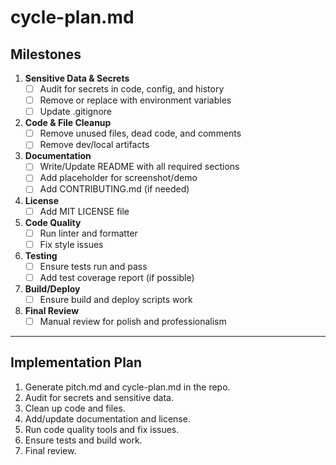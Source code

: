 # cycle-plan.md

## Milestones

1. **Sensitive Data & Secrets**
   - [ ] Audit for secrets in code, config, and history
   - [ ] Remove or replace with environment variables
   - [ ] Update .gitignore

2. **Code & File Cleanup**
   - [ ] Remove unused files, dead code, and comments
   - [ ] Remove dev/local artifacts

3. **Documentation**
   - [ ] Write/Update README with all required sections
   - [ ] Add placeholder for screenshot/demo
   - [ ] Add CONTRIBUTING.md (if needed)

4. **License**
   - [ ] Add MIT LICENSE file

5. **Code Quality**
   - [ ] Run linter and formatter
   - [ ] Fix style issues

6. **Testing**
   - [ ] Ensure tests run and pass
   - [ ] Add test coverage report (if possible)

7. **Build/Deploy**
   - [ ] Ensure build and deploy scripts work

8. **Final Review**
   - [ ] Manual review for polish and professionalism

---

## Implementation Plan

1. Generate pitch.md and cycle-plan.md in the repo.
2. Audit for secrets and sensitive data.
3. Clean up code and files.
4. Add/update documentation and license.
5. Run code quality tools and fix issues.
6. Ensure tests and build work.
7. Final review. 